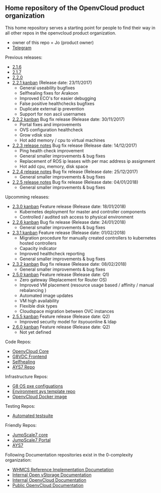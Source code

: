 ## Home repository of the OpenvCloud product organization

This home repository serves a starting point for people to find their way in all other repos in the openvcloud product organization.

- owner of this repo = Jo (product owner)
- [Telegram](https://telegram.me/joinchat/BBa-pkApsYnrhwVbPTKudQ)

Previous releases:
- [2.1.6](https://waffle.io/0-complexity/openvcloud?milestone=2.1.6)
- [2.1.7](https://waffle.io/0-complexity/openvcloud?milestone=2.1.7)
- [2.2.0](https://waffle.io/0-complexity/openvcloud?milestone=2.2.0)
- [2.2.1 kanban](https://waffle.io/0-complexity/openvcloud?milestone=2.2.1) (Release date: 23/11/2017)
  - General useability bugfixes
  - Selfhealing fixes for Arakoon
  - Improved ECO's for easier debugging
  - False positive healthchecks bugfixes
  - Duplicate external ip prevention 
  - Support for non ascii usernames
- [2.2.2 kanban](https://waffle.io/0-complexity/openvcloud?milestone=2.2.2) Bug fix release (Release date: 30/11/2017)
  - Portal fixes and improvements
  - OVS configuration healthcheck
  - Grow vdisk size
  - Hot add memory / cpu to virtual machines
- [2.2.3 release notes](https://github.com/0-complexity/openvcloud/wiki/Release-2.2.3) Bug fix release (Release date: 14/12/2017)
  - Ping health check improvement
  - General smaller improvements & bug fixes
  - Replacement of ROS ip leases with per mac address ip assignment
  - Hot add cpu, memory, disk space
- [2.2.4 release notes](https://github.com/0-complexity/openvcloud/wiki/Release-2.2.4) Bug fix release (Release date: 25/12/2017)
  - General smaller improvements & bug fixes
- [2.2.5 release notes](https://waffle.io/0-complexity/openvcloud/wiki/Release-2.2.5) Bug fix release (Release date: 04/01/2018)
  - General smaller improvements & bug fixes


Upcomming releases:
- [2.3.0 kanban](https://waffle.io/0-complexity/openvcloud?milestone=2.3.0) Feature release (Release date: 18/01/2018)
  - Kubernetes deployment for master and controller components
  - Controlled / audited ssh access to physical environment
- [2.2.6 kanban](https://waffle.io/0-complexity/openvcloud?milestone=2.2.6) Bug fix release (Release date: 24/01/2018)
  - General smaller improvements & bug fixes
- [2.3.1 kanban](https://waffle.io/0-complexity/openvcloud?milestone=2.3.1) Feature release (Release date: 01/02/2018)
  - Migration procedure for manually created controllers to kubernetes hosted controllers
  - Capacity indicator
  - Improved healthcheck reporting
  - General smaller improvements & bug fixes
- [2.3.2 kanban](https://waffle.io/0-complexity/openvcloud?milestone=2.3.2) Bug fix release (Release date: 08/02/2018)
  - General smaller improvements & bug fixes
- [2.5.0 kanban](https://waffle.io/0-complexity/openvcloud?milestone=2.5.0) Feature release (Release date: Q1)
  - Zero gateway (Replacement for Router OS)
  - Improved VM placement (resource usage based / affinity / manual rebalancing )
  - Automated image updates
  - VM high availability
  - Flexible disk types
  - Cloudspace migration between OVC instances
- [2.5.5 kanban](https://waffle.io/0-complexity/openvcloud?milestone=2.5.5) Feature release (Release date: Q2)
  - Improved security model for itsyouonline & ldap
- [2.6.0 kanban](https://waffle.io/0-complexity/openvcloud?milestone=2.6.0) Feature release (Release date: Q2)
  - Not yet defined


Code Repos:
- [OpenvCloud Core](https://github.com/0-complexity/openvcloud)
- [G8VDC Frontend](https://github.com/0-complexity/g8vdc)
- [Selfhealing](https://github.com/0-complexity/selfhealing)
- [AYS7 Repo](https://github.com/0-complexity/openvcloud_ays)


Infrastructure Repos:
- [G8 OS pxe configuations](https://github.com/0-complexity/G8OS_boot)
- [Environment ays template repo](https://github.com/gig-projects/env_template/)
- [OpenvCloud Docker image](https://github.com/0-complexity/docker_ovc)


Testing Repos:
- [Automated testsuite](https://github.com/0-complexity/G8_testing/)


Friendly Repos:
- [JumpScale7 core](https://github.com/jumpscale7/jumpscale_core7)
- [JumpScale7 Portal](https://github.com/jumpscale7/jumpscale_portal)
- [AYS7](https://github.com/jumpscale7/ays_jumpscale7)


Following Documentation repositories exist in the 0-complexity organization:

- [WHMCS Reference Implementation Documetation](https://github.com/0-complexity/doc_whmcs_reference_implementation)
- [Internal Open vStorage Documentation](https://github.com/0-complexity/doc_openvstorage_internal)
- [Internal OpenvCloud Documentation](https://github.com/0-complexity/doc_openvcloud_internal)
- [Public OpenvCloud Documentation](https://github.com/0-complexity/doc_openvcloud_public)
